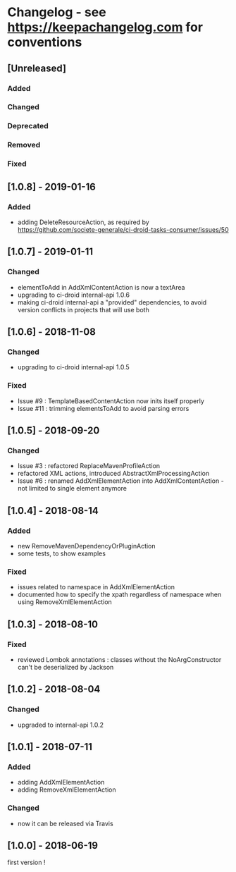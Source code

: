# Changelog - see https://keepachangelog.com for conventions

## [Unreleased]

### Added

### Changed

### Deprecated

### Removed

### Fixed

## [1.0.8] - 2019-01-16

### Added
- adding DeleteResourceAction, as required by https://github.com/societe-generale/ci-droid-tasks-consumer/issues/50

## [1.0.7] - 2019-01-11

### Changed
- elementToAdd in AddXmlContentAction is now a textArea
- upgrading to ci-droid internal-api 1.0.6
- making ci-droid internal-api a "provided" dependencies, to avoid version conflicts in projects that will use both

## [1.0.6] - 2018-11-08

### Changed
- upgrading to ci-droid internal-api 1.0.5

### Fixed
- Issue #9 : TemplateBasedContentAction now inits itself properly
- Issue #11 : trimming elementsToAdd to avoid parsing errors

## [1.0.5] - 2018-09-20

### Changed
- Issue #3 : refactored ReplaceMavenProfileAction
- refactored XML actions, introduced AbstractXmlProcessingAction 
- Issue #6 : renamed AddXmlElementAction into AddXmlContentAction - not limited to single element anymore

## [1.0.4] - 2018-08-14

### Added
- new RemoveMavenDependencyOrPluginAction
- some tests, to show examples

### Fixed
- issues related to namespace in AddXmlElementAction 
- documented how to specify the xpath regardless of namespace when using RemoveXmlElementAction

## [1.0.3] - 2018-08-10

### Fixed
- reviewed Lombok annotations : classes without the NoArgConstructor can't be deserialized by Jackson

## [1.0.2] - 2018-08-04

### Changed
- upgraded to internal-api 1.0.2

## [1.0.1] - 2018-07-11

### Added
- adding AddXmlElementAction
- adding RemoveXmlElementAction

### Changed
- now it can be released via Travis

## [1.0.0] - 2018-06-19

first version !


